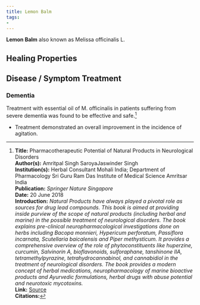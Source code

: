 ```yaml
---
title: Lemon Balm
tags: 
- 
---
```

**Lemon Balm** also known as Melissa officinalis L.

## Healing Properties

## Disease / Symptom Treatment

### Dementia

Treatment with essential oil of M. officinalis in patients suffering from severe dementia was found to be effective and safe.[^1]

- Treatment demonstrated an overall improvement in the incidence of agitation.

[^1]: **Title:** Pharmacotherapeutic Potential of Natural Products in Neurological Disorders <br>**Author(s):** Amritpal Singh SaroyaJaswinder Singh <br>**Institution(s):** Herbal Consultant Mohali India; Department of Pharmacology Sri Guru Ram Das Institute of Medical Science Amritsar India<br>**Publication:** <i>Springer Nature Singapore</i><br>**Date:** 20 June 2018<br>**Introduction:** <i>Natural Products have always played a pivotal role as sources for drug lead compounds. This book is aimed at providing inside purview of the scope of natural products (including herbal and marine) in the possible treatment of neurological disorders. The book explains pre-clinical neuropharmacological investigations done on herbs including Bacopa monnieri, Hypericum perforatum, Passiflora incarnata, Scutellaria baicalensis and Piper methysticum. It provides a comprehensive overview of the role of phytoconstituents like huperzine, curcumin, Salvinorin A, bioflavonoids, sulforaphane, tanshinone IIA, tetramethylpyrazine, tetrahydrocannabinol, and cannabidiol in the treatment of neurological disorders. The book provides a modern concept of herbal medications, neuropharmacology of marine bioactive products and Ayurvedic formulations, herbal drugs with abuse potential and neurotoxic mycotoxins.</i><br>**Link:** [Source](https://doi.org/10.1007/978-981-13-0289-3)<br>**Citations:**

[^5]: **Study Type:** Animal Study, Commentary, Human Study: In Vitro - In Vivo - In Silico, Human: Case Report, Meta Analysis, Review<br>**Title:** <br>**Author(s):**  <br>**Institution(s):** <br>**Publication:** <i> </i><br>**Date:** <br>**Abstract:** <i> </i><br>**Link:** [Source]()<br>**Citations:**